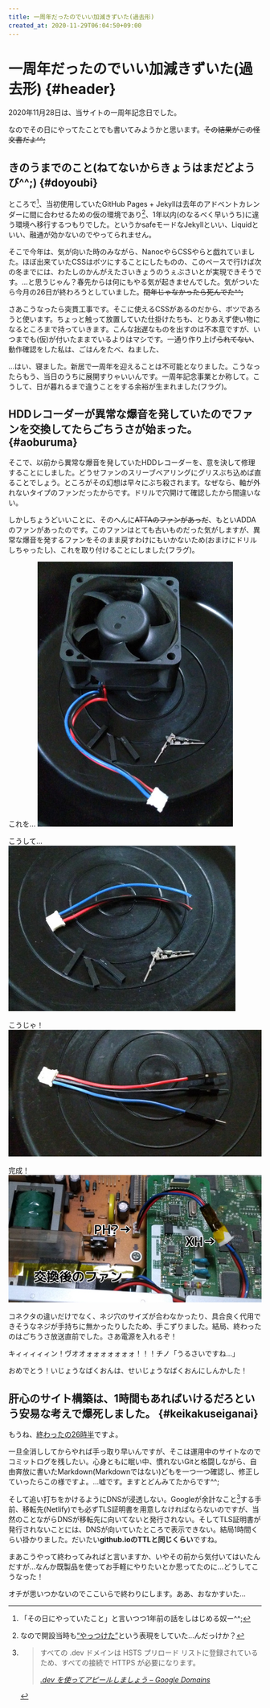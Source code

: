 ```yaml
---
title: 一周年だったのでいい加減きずいた(過去形)
created_at: 2020-11-29T06:04:50+09:00
---
```


# 一周年だったのでいい加減きずいた(過去形) {#header}

2020年11月28日は、当サイトの一周年記念日でした。

なのでその日にやってたことでも書いてみようかと思います。~~その結果がこの怪文書だよ^^;~~


## きのうまでのこと(ねてないからきょうはまだどようび^^;) {#doyoubi}

ところで[^totuzen]、当初使用していたGitHub Pages + Jekyllは去年のアドベントカレンダーに間に合わせるための仮の環境であり[^yattuke]、1年以内(のなるべく早いうち)に違う環境へ移行するつもりでした。というかsafeモードなJekyllといい、Liquidといい、融通が効かないのでやってられません。

[^totuzen]: 「その日にやっていたこと」と言いつつ1年前の話をしはじめる奴ー^^;

[^yattuke]: なので開設当時も<a href="https://mstdn.maud.io/users/dekisugi/statuses/103211700178925976"><q cite="https://mstdn.maud.io/users/dekisugi/statuses/103211700178925976">やっつけた</q></a>という表現をしていた…んだっけか？

そこで今年は、気が向いた時のみながら、NanocやらCSSやらと戯れていました。ほぼ出来ていたCSSはボツにすることにしたものの、このペースで行けば次の冬までには、わたしのかんがえたさいきょうのうぇぶさいとが実現できそうです。…と思うじゃん？春先からは何にもやる気が起きませんでした。気がついたら今月の26日が終わろうとしていました。~~閏年じゃなかったら死んでた^^;~~

さあこうなったら突貫工事です。そこに使えるCSSがあるのだから、ボツであろうと使います。ちょっと触って放置していた仕掛けたちも、とりあえず使い物になるところまで持っていきます。こんな拙遅なものを出すのは不本意ですが、いつまでも(仮)が付いたままでいるよりはマシです。一通り作り上げ~~られてない~~、動作確認をした私は、ごはんをたべ、ねました、

…はい、寝ました。新居で一周年を迎えることは不可能となりました。こうなったらもう、当日のうちに展開すりゃいいんです。一周年記念事業とか称して。こうして、日が暮れるまで違うことをする余裕が生まれました(フラグ)。


## HDDレコーダーが異常な爆音を発していたのでファンを交換してたらごちうさが始まった。 {#aoburuma}

そこで、以前から異常な爆音を発していたHDDレコーダーを、意を決して修理することにしました。どうせファンのスリーブベアリングにグリスぶち込めば直ることでしょう。ところがその幻想は早々にぶち殺されます。なぜなら、軸が外れないタイプのファンだったからです。ドリルで穴開けて確認したから間違いない。

しかしちょうどいいことに、そのへんに~~ATTAのファンがあっだ~~、もといADDAのファンがあったのです。このファンはとても古いものだった気がしますが、異常な爆音を発するファンをそのまま戻すわけにもいかないため(おまけにドリルしちゃったし)、これを取り付けることにしました(フラグ)。

これを…
![異常な爆音がするファン、QIコネクタのオス、ハウジングを用意して、](ko_1.jpg)

こうして…
![爆音ファンから、ケーブルもろともPHコネクタをもぎ取って、](ko_2.jpg)

こうじゃ！
![反対側にQIコネクタを付けたら、変換ケーブルの完成。](ko_3.jpg)

完成！
![XHコネクタの付いたファン、変換ケーブル、基板上のPHコネクタへと繋ぎました。](ko_4.jpg)

コネクタの違いだけでなく、ネジ穴のサイズが合わなかったり、具合良く代用できそうなネジが手持ちに無かったりしたため、手こずりました。結局、終わったのはごちうさ放送直前でした。さあ電源を入れるぞ！

キィィィィィン！ヴオオォォォォォォォ！！！チノ「うるさいですね…」

おめでとう！いじょうなばくおんは、せいじょうなばくおんにしんかした！


## 肝心のサイト構築は、1時間もあればいけるだろという安易な考えで爆死しました。 {#keikakuseiganai}

もうね、[終わったの26時半](https://github.com/dekisugi/geeko.dev/commit/1b498643d5655a66a270bbf79afaebcbd424c788)ですよ。

一旦全消ししてからやれば手っ取り早いんですが、そこは運用中のサイトなのでコミットログを残したい。心身ともに眠い中、慣れないGitと格闘しながら、自由奔放に書いたMarkdown(Markdownではない)どもを一つ一つ確認し、修正していったらこの様ですよ。…嘘です。ますとどんみてたからです^^; 

そして追い打ちをかけるようにDNSが浸透しない。Googleが余計なこと[^dev-hsts]する手前、移転先(Netlify)でも必ずTLS証明書を用意しなければならないのですが、当然のことながらDNSが移転先に向いてないと発行されない。そしてTLS証明書が発行されないことには、DNSが向いていたところで表示できない。結局1時間くらい掛かりました。だいたい**github.ioのTTLと同じくらい**ですね。

まあこうやって終わってみればと言いますか、いやその前から気付いてはいたんだすが…なんか既製品を使ってお手軽にやりたいとか思ってたのに…どうしてこうなった！

オチが思いつかないのでここいらで終わりにします。ああ、おなかすいた…

[^dev-hsts]:
    > すべての .dev ドメインは HSTS プリロード リストに登録されているため、すべての接続で HTTPS が必要になります。
    > <footer><cite><a href="https://domains.google/intl/ja_jp/tld/dev/">.dev を使ってアピールしましょう – Google Domains</a></cite></footer>

